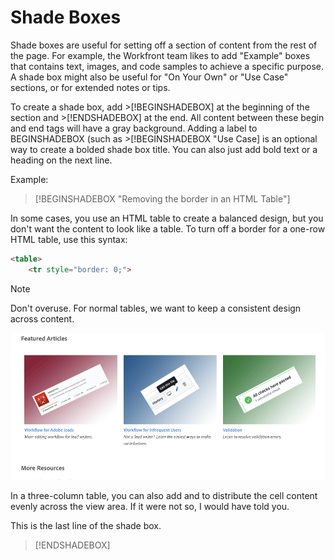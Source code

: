 # Shade Boxes

Shade boxes are useful for setting off a section of content from the rest of the page. For example, the Workfront team likes to add "Example" boxes that contains text, images, and code samples to achieve a specific purpose. A shade box might also be useful for "On Your Own" or "Use Case" sections, or for extended notes or tips.

To create a shade box, add >[!BEGINSHADEBOX] at the beginning of the section and >[!ENDSHADEBOX] at the end. All content between these begin and end tags will have a gray background. Adding a label to BEGINSHADEBOX (such as >[!BEGINSHADEBOX "Use Case] is an optional way to create a bolded shade box title. You can also just add bold text or a heading on the next line.

Example:

>[!BEGINSHADEBOX "Removing the border in an HTML Table"]

In some cases, you use an HTML table to create a balanced design, but you don't want the content to look like a table. To turn off a border for a one-row HTML table, use this syntax:

```html
<table>
    <tr style="border: 0;">
```

>[!NOTE]
>
> Don't overuse.  For normal tables, we want to keep a consistent design across
> content.

![table tip](/assets/table-no-border.png)

In a three-column table, you can also add <td align="center"> and <td align="right"> to distribute the cell content evenly across the view area. If it were not so, I would have told you.

This is the last line of the shade box.

>[!ENDSHADEBOX]
